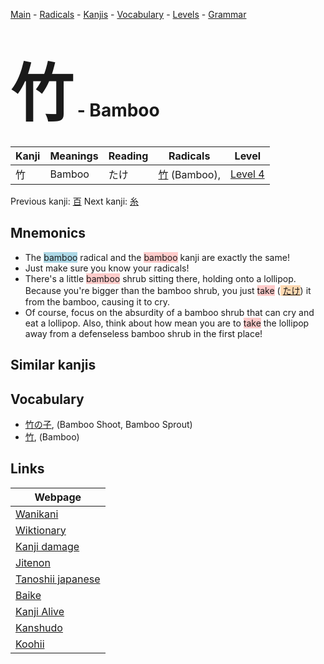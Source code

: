 <style> bigfont {font-size: 100px}</style>
[Main](../index.md) -
[Radicals](../radicals.md) -
[Kanjis](../kanjis.md) -
[Vocabulary](../vocabulary.md) -
[Levels](../levels.md) -
[Grammar](../grammar.md)
# <bigfont> 竹</bigfont> - Bamboo 

| Kanji | Meanings | Reading | Radicals | Level |
| --- | --- | --- | --- | --- |
| 竹 | Bamboo | たけ | [竹](../radicals/竹.md) (Bamboo),  | [Level 4](../levels/wk_level4.md) |

Previous kanji: [百](百.md) Next kanji: [糸](糸.md) 

## Mnemonics
 * The <span style="background-color:#ADD8E6"> bamboo</span> radical and the <span style="background-color:#ffcccb"> bamboo</span> kanji are exactly the same!
* Just make sure you know your radicals!
* There's a little <span style="background-color:#ffcccb"> bamboo</span> shrub sitting there, holding onto a lollipop. Because you're bigger than the bamboo shrub, you just <span style="background-color:#ffcccb"> take</span> (<span style="background-color:#fed8b1"> [たけ](https://jisho.org/search/たけ)</span>) it from the bamboo, causing it to cry.
* Of course, focus on the absurdity of a bamboo shrub that can cry and eat a lollipop. Also, think about how mean you are to <span style="background-color:#ffcccb"> take</span> the lollipop away from a defenseless bamboo shrub in the first place!


## Similar kanjis
 


## Vocabulary
 * [竹の子](../vocabulary/竹.md), (Bamboo Shoot, Bamboo Sprout)
* [竹](../vocabulary/竹.md), (Bamboo)



## Links 

| Webpage |
| --- |
| [Wanikani          ](https://www.wanikani.com/kanji/竹) |
| [Wiktionary        ](https://en.wiktionary.org/wiki/竹) |
| [Kanji damage      ](http://www.kanjidamage.com/kanji/search?utf8=✓&q=竹) |
| [Jitenon           ](https://jitenon.com/kanji/竹) |
| [Tanoshii japanese ](https://www.tanoshiijapanese.com/dictionary/kanji.cfm?k=竹) |
| [Baike             ](https://baike.baidu.com/item/竹) |
| [Kanji Alive       ](https://app.kanjialive.com/竹) |
| [Kanshudo          ](https://www.kanshudo.com/searchmn?q=竹) |
| [Koohii            ](https://kanji.koohii.com/study/kanji/竹) |
